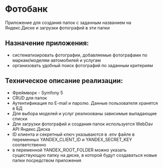# Фотобанк
Приложение для создания папок с заданным названием на Яндекс.Диске и загрузки фотографий в эти папки
## Назначение приложения:
* систематизировать фотографии, добавляемые фотографами по маркам/моделям автомобилей и услугам
* организовать удобный поиск фотографий по заданным критериям
## Техническое описание реализации:
* Фреймворк - Symfony 5
* CRUD для папок
* Аутентификация по E-mail и паролю. Данные пользователя хранятся в БД
* Для выбора моделей и услуг реализованы зависимые выпадающие списки
* Для загрузки фотографий и создания папок используется WebDav API Яндекс.Диска
* ID клиента и секретный ключ указываются в .env файле в переменных YANDEX_CLIENT_ID и YANDEX_SECRET_KEY соответственно
* в переменной YANDEX_ROOT_FOLDER можно указать существующую папку на диске, в которой будут создаваться новые папки посредством приложения